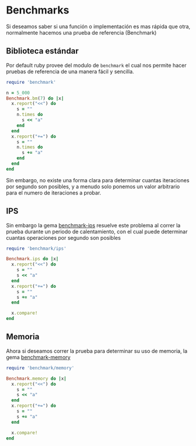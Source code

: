 # Benchmarks

Si deseamos saber si una función o implementación es mas rápida que otra, normalmente hacemos una prueba de referencia (Benchmark)

## Biblioteca estándar

Por default ruby provee del modulo de `benchmark` el cual nos permite hacer pruebas de referencia de una manera fácil y sencilla.

```ruby
require 'benchmark'

n = 5_000
Benchmark.bm(7) do |x|
  x.report("<<") do
    s = ""
    n.times do
      s << "a"
    end
  end
  x.report("+=") do
    s = ""
    n.times do
      s += "a"
    end
  end
end
```

Sin embargo, no existe una forma clara para determinar cuantas iteraciones por segundo son posibles, y a menudo solo ponemos un valor arbitrario para el numero de iteraciones a probar.

## IPS

Sin embargo la gema [benchmark-ips](https://rubygems.org/gems/benchmark-ips) resuelve este problema al correr la prueba durante un periodo de calentamiento, con el cual puede determinar cuantas operaciones por segundo son posibles

```ruby
require 'benchmark/ips'

Benchmark.ips do |x|
  x.report("<<") do
    s = ""
    s << "a"
  end
  x.report("+=") do
    s = ""
    s += "a"
  end

  x.compare!
end
```

## Memoria

Ahora si deseamos correr la prueba para determinar su uso de memoria, la gema [benchmark-memory](https://rubygems.org/gems/benchmark-memory)

```ruby
require 'benchmark/memory'

Benchmark.memory do |x|
  x.report("<<") do
    s = ""
    s << "a"
  end
  x.report("+=") do
    s = ""
    s += "a"
  end

  x.compare!
end
```
